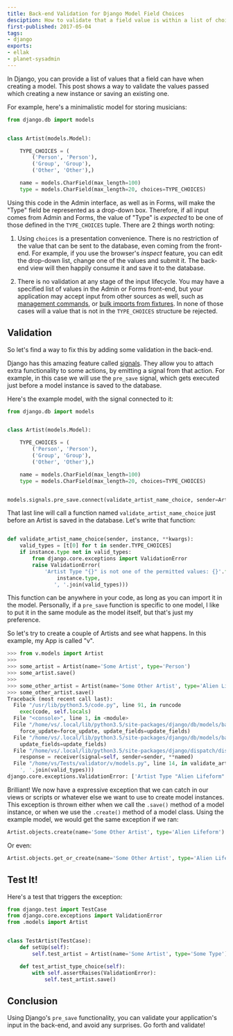 ```yaml
---
title: Back-end Validation for Django Model Field Choices
desciption: How to validate that a field value is within a list of choices in Django
first-published: 2017-05-04
tags:
- django
exports:
- ellak
- planet-sysadmin
---
```


In Django, you can provide a list of values that a field can have when creating a model. This post shows a way to
validate the values passed which creating a new instance or saving an existing one.

<!-- read more -->

For example, here's a minimalistic model for storing musicians:

```python
from django.db import models


class Artist(models.Model):

    TYPE_CHOICES = (
        ('Person', 'Person'),
        ('Group', 'Group'),
        ('Other', 'Other'),)

    name = models.CharField(max_length=100)
    type = models.CharField(max_length=20, choices=TYPE_CHOICES)
```

Using this code in the Admin interface, as well as in Forms, will make the
"Type" field be represented as a drop-down box. Therefore, if all input comes
from Admin and Forms, the value of "Type" is *expected* to be one of those
defined in the `TYPE_CHOICES` tuple. There are 2 things worth noting:

1.  Using `choices` is a presentation convenience. There is no restriction of
    the value that can be sent to the database, even coming from the front-end.
    For example, if you use the browser's *inspect* feature, you can edit the
    drop-down list, change one of the values and submit it. The back-end view
    will then happily consume it and save it to the database.

2.  There is no validation at any stage of the input lifecycle. You may have a
    specified list of values in the Admin or Forms front-end, but your
    application  may accept input from other sources as well, such as
    [management commands][1], or [bulk imports from fixtures][2]. In none of
    those cases will a value that is not in the `TYPE_CHOICES` structure be
    rejected.

  [1]: https://docs.djangoproject.com/en/1.11/howto/custom-management-commands/
    "Writing custom django-admin commands"
  [2]: https://docs.djangoproject.com/en/1.11/howto/initial-data/
    "Providing initial data for models"

## Validation ##

So let's find a way to fix this by adding some validation in the back-end. 

Django has this amazing feature called [signals][3]. They allow you to attach
extra functionality to some actions, by emitting a signal from that action. For
example, in this case we will use the `pre_save` signal, which gets executed
just before a model instance is saved to the database.

Here's the example model, with the signal connected to it:

```python
from django.db import models


class Artist(models.Model):

    TYPE_CHOICES = (
        ('Person', 'Person'),
        ('Group', 'Group'),
        ('Other', 'Other'),)

    name = models.CharField(max_length=100)
    type = models.CharField(max_length=20, choices=TYPE_CHOICES)


models.signals.pre_save.connect(validate_artist_name_choice, sender=Artist)
```

That last line will call a function named `validate_artist_name_choice` just
before an Artist is saved in the database. Let's write that function:

```python

def validate_artist_name_choice(sender, instance, **kwargs):
    valid_types = [t[0] for t in sender.TYPE_CHOICES]
    if instance.type not in valid_types:
        from django.core.exceptions import ValidationError
        raise ValidationError(
            'Artist Type "{}" is not one of the permitted values: {}'.format(
                instance.type,
               ', '.join(valid_types)))
```

This function can be anywhere in your code, as long as you can import it in the
model. Personally, if a `pre_save` function is specific to one model, I like to
put it in the same module as the model itself, but that's just my preference.

So let's try to create a couple of Artists and see what happens. In this
example, my App is called "v".

```python
>>> from v.models import Artist
>>> 
>>> some_artist = Artist(name='Some Artist', type='Person')
>>> some_artist.save()
>>> 
>>> some_other_artist = Artist(name='Some Other Artist', type='Alien Lifeform')
>>> some_other_artist.save()
Traceback (most recent call last):
  File "/usr/lib/python3.5/code.py", line 91, in runcode
    exec(code, self.locals)
  File "<console>", line 1, in <module>
  File "/home/vs/.local/lib/python3.5/site-packages/django/db/models/base.py", line 796, in save
    force_update=force_update, update_fields=update_fields)
  File "/home/vs/.local/lib/python3.5/site-packages/django/db/models/base.py", line 820, in save_base
    update_fields=update_fields)
  File "/home/vs/.local/lib/python3.5/site-packages/django/dispatch/dispatcher.py", line 191, in send
    response = receiver(signal=self, sender=sender, **named)
  File "/home/vs/Tests/validator/v/models.py", line 14, in validate_artist_name_choice
    ', '.join(valid_types)))
django.core.exceptions.ValidationError: ['Artist Type "Alien Lifeform" is not one of the permitted values: Person, Group, Other']
```

Brilliant! We now have a expressive exception that we can catch in our views or
scripts or whatever else we want to use to create model instances. This
exception is thrown either when we call the `.save()` method of a model
instance, or when we use the `.create()` method of a model class. Using the
example model, we would get the same exception if we ran:

```python
Artist.objects.create(name='Some Other Artist', type='Alien Lifeform')
```

Or even:

```python
Artist.objects.get_or_create(name='Some Other Artist', type='Alien Lifeform')
```

  [3]: https://docs.djangoproject.com/en/1.11/topics/signals/ "Django Signals"

## Test It! ##

Here's a test that triggers the exception:

```python
from django.test import TestCase
from django.core.exceptions import ValidationError
from .models import Artist


class TestArtist(TestCase):
    def setUp(self):
        self.test_artist = Artist(name='Some Artist', type='Some Type')

    def test_artist_type_choice(self):
        with self.assertRaises(ValidationError):
            self.test_artist.save()
```

## Conclusion ##

Using Django's `pre_save` functionality, you can validate your application's
input in the back-end, and avoid any surprises. Go forth and validate!

